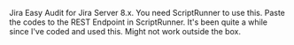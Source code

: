 Jira Easy Audit for Jira Server 8.x. You need ScriptRunner to use this. Paste the codes to the REST Endpoint in ScriptRunner. It's been quite a while since I've coded and used this. Might not work outside the box.